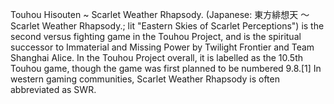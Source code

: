 Touhou Hisouten ~ Scarlet Weather Rhapsody. 
(Japanese: 東方緋想天 〜 Scarlet Weather Rhapsody.; lit
"Eastern Skies of Scarlet Perceptions") is the second 
versus fighting game in the Touhou Project, and 
is the spiritual successor to Immaterial and Missing 
Power by Twilight Frontier and Team Shanghai Alice.
In the Touhou Project overall, it is labelled as 
the 10.5th Touhou game, though the game was first 
planned to be numbered 9.8.[1] In western 
gaming communities, Scarlet Weather Rhapsody
is often abbreviated as SWR.